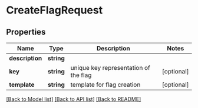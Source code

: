 # CreateFlagRequest

## Properties
Name | Type | Description | Notes
------------ | ------------- | ------------- | -------------
**description** | **string** |  | 
**key** | **string** | unique key representation of the flag | [optional] 
**template** | **string** | template for flag creation | [optional] 

[[Back to Model list]](../../README.md#documentation-for-models) [[Back to API list]](../../README.md#documentation-for-api-endpoints) [[Back to README]](../../README.md)

